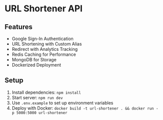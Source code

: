 # URL Shortener API

## Features
- Google Sign-In Authentication
- URL Shortening with Custom Alias
- Redirect with Analytics Tracking
- Redis Caching for Performance
- MongoDB for Storage
- Dockerized Deployment

## Setup
1. Install dependencies: `npm install`
2. Start server: `npm run dev`
3. Use `.env.example` to set up environment variables
4. Deploy with Docker: `docker build -t url-shortener . && docker run -p 5000:5000 url-shortener`

